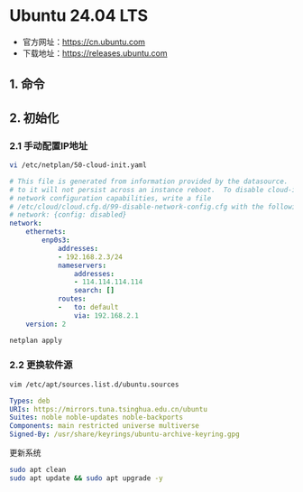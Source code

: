 # Ubuntu 24.04 LTS

- 官方网址：https://cn.ubuntu.com
- 下载地址：https://releases.ubuntu.com

## 1. 命令

## 2. 初始化

### 2.1 手动配置IP地址

```bash
vi /etc/netplan/50-cloud-init.yaml
```

```yaml
# This file is generated from information provided by the datasource.  Changes
# to it will not persist across an instance reboot.  To disable cloud-init's
# network configuration capabilities, write a file
# /etc/cloud/cloud.cfg.d/99-disable-network-config.cfg with the following:
# network: {config: disabled}
network:
    ethernets:
        enp0s3:
            addresses:
            - 192.168.2.3/24
            nameservers:
                addresses:
                - 114.114.114.114
                search: []
            routes:
            -   to: default
                via: 192.168.2.1
    version: 2
```

```bash
netplan apply
```

### 2.2 更换软件源

```bash
vim /etc/apt/sources.list.d/ubuntu.sources
```

```yaml
Types: deb
URIs: https://mirrors.tuna.tsinghua.edu.cn/ubuntu
Suites: noble noble-updates noble-backports
Components: main restricted universe multiverse
Signed-By: /usr/share/keyrings/ubuntu-archive-keyring.gpg
```

更新系统

```bash
sudo apt clean
sudo apt update && sudo apt upgrade -y
```
